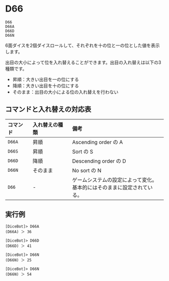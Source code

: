 # D66

```
D66
D66A
D66D
D66N
```

6面ダイスを2個ダイスロールして、それぞれを十の位と一の位とした値を表示します。

出目の大小によって位を入れ替えることができます。出目の入れ替えは以下の3種類です。

- 昇順：大きい出目を一の位にする
- 降順：大きい出目を十の位にする
- そのまま：出目の大小による位の入れ替えを行わない

## コマンドと入れ替えの対応表

| コマンド | 入れ替えの種類 | 備考 |
| :----- | :----- | :----- |
| `D66A` | 昇順 | Ascending order の A |
| `D66S` | 昇順 | Sort の S |
| `D66D` | 降順 | Descending order の D |
| `D66N` | そのまま | No sort の N |
| `D66` | - | ゲームシステムの設定によって変化。<br>基本的にはそのままに設定されている。 |


## 実行例

```
[DiceBot]> D66A
(D66A) ＞ 36
```
```
[DiceBot]> D66D
(D66D) ＞ 41
```
```
[DiceBot]> D66N
(D66N) ＞ 25
```
```
[DiceBot]> D66N
(D66N) ＞ 54
```